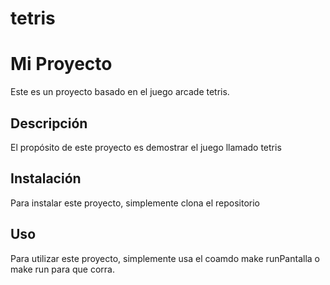# tetris
# Mi Proyecto

Este es un proyecto basado en el juego arcade tetris.

## Descripción

El propósito de este proyecto es demostrar el juego llamado tetris

## Instalación

Para instalar este proyecto, simplemente clona el repositorio

## Uso

Para utilizar este proyecto, simplemente usa el coamdo make runPantalla o make run para que corra.



